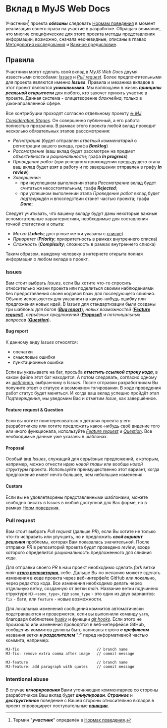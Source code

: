 # Вклад в MyJS Web Docs

Участники[^1] проекта **_обязаны_** следовать [Нормам поведения](/CODE_OF_CONDUCT.md) в момент
реализации своего права на участие в разработке. Обращаю внимание, что многие специфические для
этого проекта методы представления информации, возможно, сначала неочевидные, описаны в главах
[Методология исследования](/Methodology.md) и [Важное предисловие](/Preface.md).

## Правила

Участники могут сделать свой вклад в _MyJS Web Docs_ двумя известными способами:
[_Issues_](https://github.com/mjdocs/myJS/issues) и
[_Pull request_](https://github.com/mjdocs/myJS/pulls). Более предпочтительными для проекта являются
именно **_Issues_**. Правила и механика вкладов в этот проект являются **_уникальными_**. Мы
воплощаем в жизнь **_принципы реальной открытости_** для любого, кто захочет принять участие в
проекте. Данная система - олицетворение _блокчейна_, только в узконаправленной сфере.

Все контрибуции проходят согласно отдельному проекту
[☕ _MJ Consideration Stages_](https://github.com/orgs/mjdocs/projects/1). Он совершенно публичный,
а его работа полностью прозрачна. В рамках этого проекта любой вклад проходит несколько обязательных
этапов расссмотрения:

-   _Регистрация_ (будет отправлен _ответный комменатарий_ о регистрации вашего вклада, графа
    **_Backlog_**)
-   _Рассмотрение_ (ваш вклад будет рассмотрен на предмет _объективности_ и _рациональности_; графа
    **_In progress_**)
-   _Проведение работ_ (при успешном прохождении предыдущего этапа ваш вклад будет взят в работу и
    по завершении отправлен в графу **_In review_**)
-   _Завершение_:
    -   при неуспешном выполнении этапа _Рассмотрение_ вклад будет считаться несостоятельным; графа
        **_Rejected_**;
    -   при успешном выполнении этапа _Проведение работ_ вклад будет _подтверждён_ и впоследствии
        станет частью проекта; графа **_Done_**;

Следует учитывать, что вашему вкладу будут даны некоторые важные вспомогательные характеристики,
необходимые для составления точной статистики и опыта:

-   _Метка_ (**_Labels_**; доступные метки указаны с
    [списке](https://github.com/mjdocs/myJS/labels))
-   _Приоритет_ (**_Priority_**; приоритетность в рамках внутреннего списка)
-   _Сложность_ (**_Complexity_**; сложность в рамках внутреннего списка)

Таким образом, каждому человеку в интернете открыта полная информация о любом вкладе в проект.

### Issues

Вам стоит выбрать _Issues_, если Вы хотите что-то спросить относительно жизни проекта или поделиться
своими наблюдениями без предоставления своей кодовой базы для последующего слияния. Обычно
используется для указания на какую-нибудь ошибку или предложения новых идей. В _Issues_ для
стандартизации были созданы три шаблона: _для багов_
([**_Bug report_**](https://github.com/mjdocs/myJS/issues/new?assignees=&labels=bug&projects=&template=bug_report.md&title=Bug%3A+%5Byour+title%5D)),
_новых возможностей_
([**_Feature request_**](https://github.com/mjdocs/myJS/issues/new?assignees=&labels=enhancement&projects=&template=feature_request.md&title=Feature%3A+%5Byour+title%5D)),
_серьёзных предложений_
([**_Proposal_**](https://github.com/mjdocs/myJS/issues/new?assignees=&labels=huge+proposal&projects=&template=proposal.md&title=Proposal%3A+%5Byour+title%5D))
и _потеницальных вопросов_
([**_Question_**](https://github.com/mjdocs/myJS/issues/new?assignees=&labels=question&projects=&template=question.md&title=Question%3A+%5Bsubject%5D)).

#### Bug report

К данному виду _Issues_ относятся:

-   опечатки
-   смысловые ошибки
-   пунктационные ошибки

Если вы указываете на баг, просьба **_отметить ссылкой строку кода_**, в каком файле этот баг
находится. А потом следовать, согласно одному из
[шаблонов](https://github.com/mjdocs/myJS/issues/new/choose), выбранному в _Issues_. После отправки
разработчикам Вы получите ответ о статусе и возможном тэгировании. В ходе проведения работ статус
будет меняться. И когда ваш вклад успешно пройдёт этап _Подтверждения_, мы уведомим Вас и отметим
_Issue_, как завершённое.

#### Feature request & Question

Если вы хотите поинтересоваться о деталях проекта у его разработчиков или хотите предложить
какое-нибудь своё видение того или иного функционала, используйте
[_Feature request_](https://github.com/mjdocs/myJS/issues/new?assignees=&labels=enhancement&projects=&template=feature_request.md&title=Feature%3A+%5Byour+title%5D)
и
[_Question_](https://github.com/mjdocs/myJS/issues/new?assignees=&labels=question&projects=&template=question.md&title=Question%3A+%5Bsubject%5D).
Все необходимые данные уже указаны в шаблонах.

#### Proposal

Особый вид _Issues_, служащий для серьёзных предложений, к которым, например, можно отнести идею
_новой главы_ или вообще _новой структуры_ проекта. Используйте преимущественно этот вариант, когда
предложение имеет нечто большее, чем небольшие изменения.

#### Custom

Если вы не удовлетворены представленными шаблонами, можете свободно писать в _Issues_ в любой
доступной для Вас форме, но в рамках [Норм поведения](/CODE_OF_CONDUCT.md).

### Pull request

Вам стоит выбрать _Pull request_ (дальше _PR_), если Вы хотите не только что-то исправить или
улучшить, но и предложить **_свой вариант решения_** проблемы, которая Вам показалась значительной.
После отправки _PR_ в репозиторий проекта будет проведено _review_, входе которого определится
рациональность предложенного для слияния кода.

Для отправки своего _PR_ в наш проект необходимо сделать _fork_ ветки _main_
[**_этого репозитория_**.](https://github.com/denlove/myJS) себе. Дальше Вы по желанию можете
сделать изменения в коде проекта через веб-интерфейс GitHub или локально, через редактор кода. Все
изменения необходимо делать через отдельную ветку, созданную от ветки _main_. Название ветки
подчинено структуре `MJ-<some_type>`, где `some_type` - это один из двух вариантов: `fix` - баги,
или `feature` - новые возможности.

Для локальных изменений сообщения коммитов автоматически подстраиваются и проверяются, если вы
выполнили команду `yarn`, благодаря библиотеке [_husky_](https://typicode.github.io/husky/) и
функции [_git hooks_](https://git-scm.com/docs/githooks). Если этого не произошло или изменения
проводятся в веб-интерфейсе GitHub, сообщения коммитов должны быть написаны строго **_с префиксом_**
названия ветки **_и разделителем_** "**_:_**" перед информативной частью коммита, например:

```
MJ-fix                                   // branch name
MJ-fix: remove extra comma after image   // commit message

MJ-feature                               // branch name
MJ-feature: add paragraph with quotes    // commit message
```

### Intentional abuse

В случае **_игнорирования_** Вами уточняющих комментариев со стороны разработчиков Ваш вклад будет
**_аннулирован_**. **_Странное_** и **_деструктивное_** поведение с Вашей стороны относительно
вкладов в проект спровоцирует поступательные
[**_санкции_**](https://github.com/mjdocs/myJS/blob/main/CODE_OF_CONDUCT.md#%D0%BD%D0%B0%D1%80%D1%83%D1%88%D0%B5%D0%BD%D0%B8%D1%8F).

[^1]: Термин "**_участник_**" определён в [Нормах поведения](/CODE_OF_CONDUCT.md).
